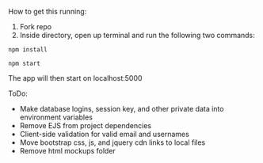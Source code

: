 How to get this running:

1. Fork repo    
2. Inside directory, open up terminal and run the following two commands:
```
npm install
```
```
npm start
```
The app will then start on localhost:5000



ToDo:
* Make database logins, session key, and other private data into environment variables    
* Remove EJS from project dependencies  
* Client-side validation for valid email and usernames  
* Move bootstrap css, js, and jquery cdn links to local files  
* Remove html mockups folder  
